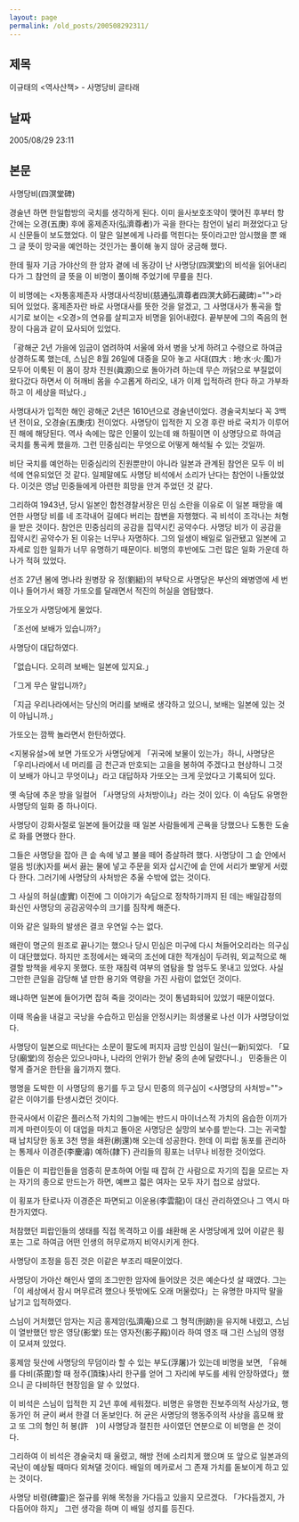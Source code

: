 ```yaml
---
layout: page
permalink: /old_posts/200508292311/
---
```


## 제목
이규태의 &lt;역사산책&gt; - 사명당비 글타래

## 날짜
2005/08/29 23:11

## 본문
사명당비(四溟堂碑)
 

   경술년 하면 한일합방의 국치를 생각하게 된다. 이미 을사보호조약이 맺어진 후부터 항간에는 오경(五庚) 후에 홍제존자(弘濟尊者)가 곡을 한다는 참언이 널리 퍼졌었다고 당시 신문들이 보도했었다. 이 말은 일본에게 나라를 먹힌다는 뜻이라고만 암시했을 뿐 왜 그 글 뜻이 망국을 예언하는 것인가는 풀이해 놓지 않아 궁금해 했다.

   한데 필자 기금 가야산의 한 암자 곁에 네 동강이 난 사명당(四溟堂)의 비석을 읽어내리다가 그 참언의 글 뜻을 이 비명이 풀이해 주었기에 무릎을 친다.

   이 비명에는 <자통홍제존자 사명대사석장비(慈通弘濟尊者四溟大師石藏碑)="">라 되어 있었다. 홍제존자란 바로 사명대사를 뜻한 것을 알겠고, 그 사명대사가 통곡을 할 시기로 보이는 <오경>의 연유를 살피고자 비명을 읽어내렸다. 끝부분에 그의 죽음의 현장이 다음과 같이 묘사되어 있었다.

   「광해군 2년 가을에 임금이 염려하여 서울에 와서 병을 낫게 하려고 수령으로 하여금 상경하도록 했는데, 스님은 8월 26일에 대중을 모아 놓고 사대(四大 : 地·水·火·風)가 모두어 이룩된 이 몸이 장차 진원(眞源)으로 돌아가려 하는데 무슨 까닭으로 부질없이 왔다갔다 하면서 이 허깨비 몸을 수고롭게 하리오, 내가 이제 입적하려 한다 하고 가부좌하고 이 세상을 떠났다.」

   사명대사가 입적한 해인 광해군 2년은 1610년으로 경술년이었다. 경술국치보다 꼭 3백년 전이요, 오경술(五庚戌) 전이었다. 사명당이 입적한 지 오경 후란 바로 국치가 이루어진 해에 해당된다. 역사 속에는 많은 인물이 있는데 왜 하필이면 이 상명당으로 하여금 국치를 통곡케 했을까. 그런 민중심리는 무엇으로 어떻게 해석될 수 있는 것일까.

   비단 국치를 예언하는 민중심리의 진원뿐만이 아니라 일본과 관계된 참언은 모두 이 비석에 연유되었던 것 같다. 일제말에도 사명당 비석에서 소리가 난다는 참언이 나돌았었다. 이것은 영남 민중들에게 아련한 희망을 안겨 주었던 것 같다.

   그리하여 1943년, 당시 일본인 합천경찰서장은 민심 소란을 이유로 이 일본 패망을 예언한 사명당 비를 네 조각내어 길에다 버리는 참변을 자행했다. 곡 비석이 조각나는 처형을 받은 것이다. 참언은 민중심리의 공감을 집약시킨 공약수다. 사명당 비가 이 공감을 집약시킨 공약수가 된 이유는 너무나 자명하다. 그의 일생이 배일로 일관됐고 일본에 고자세로 임한 일화가 너무 유명하기 때문이다. 비명의 후반에도 그런 많은 일화 가운데 하나가 적혀 있었다.
 

   선조 27년 봄에 명나라 원병장 유 정(劉綎)의 부탁으로 사명당은 부산의 왜병영에 세 번이나 들어가서 왜장 가또오를 달래면서 적진의 허실을 염탐했다.

   가또오가 사명당에게 물었다.

   「조선에 보배가 있습니까?」

   사명당이 대답하였다.

   「없습니다. 오히려 보배는 일본에 있지요.」

   「그게 무슨 말입니까?」

   「지금 우리나라에서는 당신의 머리를 보배로 생각하고 있으니, 보배는 일본에 있는 것이 아닙니까.」

   가또오는 깜짝 놀라면서 한탄하였다.


   <지봉유설>에 보면 가또오가 사명당에게 「귀국에 보물이 있는가」하니, 사명당은 「우리나라에서 네 머리를 금 천근과 만호되는 고을을 봉하여 주겠다고 현상하니 그것이 보배가 아니고 무엇이냐」라고 대답하자 가또오는 크게 웃었다고 기록되어 있다.

   옛 속담에 추운 방을 일컬어 「사명당의 사처방이냐」라는 것이 있다. 이 속담도 유명한 사명당의 일화 중 하나이다.

   사명당이 강화사절로 일본에 들어갔을 때 일본 사람들에게 곤욕을 당했으나 도통한 도술로 화를 면했다 한다.

   그들은 사명당을 잡아 큰 솥 속에 넣고 불을 떼어 증살하려 했다. 사명당이 그 솥 안에서 얼음 빙(氷)자를 써서 끓는 물에 넣고 주문을 외자 삽시간에 솥 안에 서리가 뽀얗게 서렸다 한다. 그러기에 사명당의 사처방은 추울 수밖에 없는 것이다.

   그 사실의 허실(虛實) 이전에 그 이야기가 속담으로 정착하기까지 된 데는 배일감정의 화신인 사명당의 공감공약수의 크기를 짐작케 해준다.

   이와 같은 일화의 발생은 결코 우연일 수는 없다.

   왜란이 명군의 원조로 끝나기는 했으나 당시 민심은 미구에 다시 쳐들어오리라는 의구심이 대단했었다. 하지만 조정에서는 왜국의 조선에 대한 적개심이 두려워, 외교적으로 해결할 방책을 세우지 못했다. 또한 재침력 여부의 염탐을 할 엄두도 못내고 있었다. 사실 그만한 큰일을 감당해 낼 만한 용기와 역량을 가진 사람이 없었던 것이다.

   왜냐하면 일본에 들어가면 잡혀 죽을 것이라는 것이 통념화되어 있었기 때문이었다.

   이때 목숨을 내걸고 국낭을 수습하고 민심을 안정시키는 희생물로 나선 이가 사명당이었다.

   사명당이 일본으로 떠난다는 소문이 팔도에 퍼지자 금방 인심이 일신(一新)되었다. 「묘당(廟堂)의 정승은 있으나마나, 나라의 안위가 한낱 중의 손에 달렸다니.」 민중들은 이렇게 즐거운 한탄을 읊기까지 했다.

   행명을 도박한 이 사명당의 용기를 두고 당시 민중의 의구심이 <사명당의 사처방="">같은 이야기를 탄생시켰던 것이다.

   한국사에서 이같은 플러스적 가치의 그늘에는 반드시 마이너스적 가치의 음습한 이끼가 끼게 마련이듯이 이 대업을 마치고 돌아온 사명당은 실망의 보수를 받는다. 그는 귀국할 때 납치당한 동포 3천 명을 쇄환(刷還)해 오는데 성공한다. 한데 이 피랍 동포를 관리하는 통제사 이경준(李慶濬) 예하(隷下) 관리들의 횡포는 너무나 비정한 것이었다.

   이들은 이 피랍인들을 엄중히 문초하여 어릴 때 잡혀 간 사람으로 자기의 집을 모르는 자는 자기의 종으로 만드는가 하면, 예쁘고 젋은 여자는 모두 자기 첩으로 삼았다.

   이 횡포가 탄로나자 이경준은 파면되고 이운용(李雲龍)이 대신 관리하였으나 그 역시 마찬가지였다.

   처참했던 피랍인들의 생태를 직접 목격하고 이를 쇄환해 온 사명당에게 있어 이같은 횡포는 그로 하여금 어떤 인생의 허무로까지 비약시키게 한다.

   사명당이 조정을 등진 것은 이같은 부조리 때문이었다.

   사명당이 가야산 해인사 옆의 조그만한 암자에 들어앉은 것은 예순다섯 살 때였다. 그는 「이 세상에서 잠시 머무르려 했으나 뜻밖에도 오래 머물렀다」는 유명한 마지막 말을 남기고 입적하였다.

   스님이 거처했던 암자는 지금 홍제암(弘濟庵)으로 그 형적(刑跡)을 유지해 내렸고, 스님이 열반했던 방은 영당(影堂) 또는 영자전(影子殿)이라 하여 영조 때 그린 스님의 영정이 모셔져 있었다.

   홍제암 뒷산에 사명당의 무덤이라 할 수 있는 부도(浮屠)가 있는데 비명을 보면, 「유해를 다비(茶毘)할 때 정주(頂珠)사리 한구를 얻어 그 자리에 부도를 세워 안장하였다」했으니 곧 다비하던 현장임을 알 수 있었다.

   이 비석은 스님이 입적한 지 2년 후에 세워졌다. 비명은 유명한 진보주의적 사상가요, 행동가인 허 균이 써서 한결 더 돋보인다. 허 균은 사명당의 행동주의적 사상을 흠모해 왔고 또 그의 형인 허 봉(許　)이 사명당과 절친한 사이였던 연분으로 이 비명을 쓴 것이다.

   그리하여 이 비석은 경술국치 때 울렸고, 해방 전에 소리치게 했으며 또 앞으로 일본과의 국난이 예상될 때마다 외쳐댈 것이다. 배일의 메카로서 그 존재 가치를 돋보이게 하고 있는 것이다.

   사명당 비령(碑靈)은 절규를 위해 목청을 가다듬고 있을지 모르겠다. 「가다듬겠지, 가다듬어야 하지」 그런 생각을 하며 이 배일 성지를 등진다.